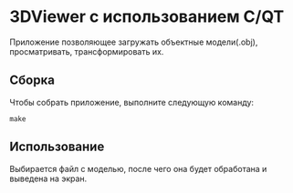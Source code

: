 # 3DViewer с использованием С/QT

Приложение позволяющее загружать объектные модели(.obj), просматривать, трансформировать их.

## Сборка 

Чтобы собрать приложение, выполните следующую команду:

```
make
```

## Использование 

Выбирается файл с моделью, после чего она будет обработана и выведена на экран.

